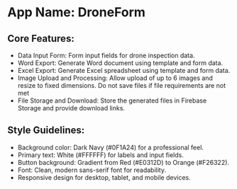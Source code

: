 # **App Name**: DroneForm

## Core Features:

- Data Input Form: Form input fields for drone inspection data.
- Word Export: Generate Word document using template and form data.
- Excel Export: Generate Excel spreadsheet using template and form data.
- Image Upload and Processing: Allow upload of up to 6 images and resize to fixed dimensions. Do not save files if file requirements are not met
- File Storage and Download: Store the generated files in Firebase Storage and provide download links.

## Style Guidelines:

- Background color: Dark Navy (#0F1A24) for a professional feel.
- Primary text: White (#FFFFFF) for labels and input fields.
- Button background: Gradient from Red (#E0312D) to Orange (#F26322).
- Font: Clean, modern sans-serif font for readability.
- Responsive design for desktop, tablet, and mobile devices.